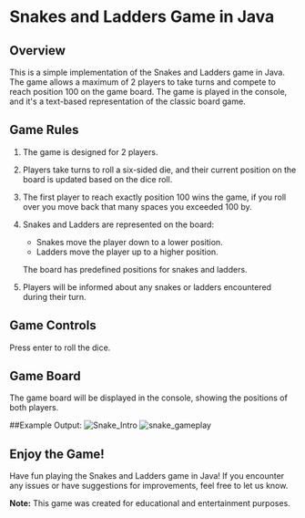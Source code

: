 # Snakes and Ladders Game in Java

## Overview

This is a simple implementation of the Snakes and Ladders game in Java. The game allows a maximum of 2 players to take turns and compete to reach position 100 on the game board. The game is played in the console, and it's a text-based representation of the classic board game.

## Game Rules

1. The game is designed for 2 players.

2. Players take turns to roll a six-sided die, and their current position on the board is updated based on the dice roll.

3. The first player to reach exactly position 100 wins the game, if you roll over you move back that many spaces you exceeded 100 by.

4. Snakes and Ladders are represented on the board:
   - Snakes move the player down to a lower position.
   - Ladders move the player up to a higher position.
   
   The board has predefined positions for snakes and ladders.

5. Players will be informed about any snakes or ladders encountered during their turn.

## Game Controls

Press enter to roll the dice.

## Game Board

The game board will be displayed in the console, showing the positions of both players.

##Example Output:
![Snake_Intro](https://github.com/NekZampe/SnakesAndLadders/assets/127551641/6197a52b-4a58-4d9a-b13a-4866f4caabb5)
![snake_gameplay](https://github.com/NekZampe/SnakesAndLadders/assets/127551641/ebdee35a-dfa7-4217-91de-04e887a28a98)


## Enjoy the Game!

Have fun playing the Snakes and Ladders game in Java! If you encounter any issues or have suggestions for improvements, feel free to let us know.

**Note:** This game was created for educational and entertainment purposes.
